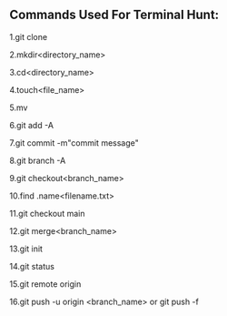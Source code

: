 ## Commands Used For Terminal Hunt: 


1.git clone

2.mkdir<directory_name>

3.cd<directory_name>

4.touch<file_name>

5.mv

6.git add -A 

7.git commit -m"commit message"

8.git branch -A

9.git checkout<branch_name>

10.find .name<filename.txt>

11.git checkout main

12.git merge<branch_name>

13.git init

14.git status

15.git remote origin

16.git push -u origin <branch_name> or git push -f
